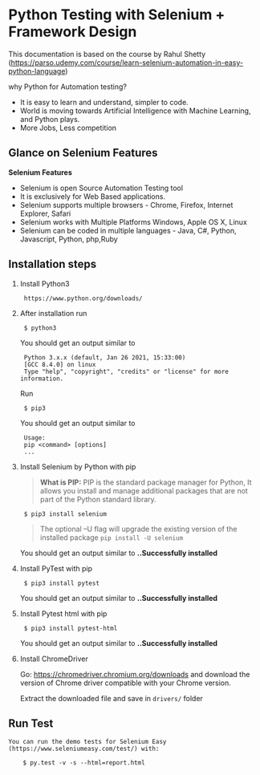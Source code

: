# Python Testing with Selenium + Framework Design
This documentation is based on the course by Rahul Shetty (https://parso.udemy.com/course/learn-selenium-automation-in-easy-python-language)


why Python for Automation testing?
* It is easy to learn and understand, simpler to code.
* World is moving towards Artificial Intelligence with Machine Learning, and Python plays.
* More Jobs, Less competition

## Glance on Selenium Features
**Selenium Features**

* Selenium is open Source Automation Testing tool
* It is exclusively for Web Based applications.
* Selenium supports multiple browsers - Chrome, Firefox, Internet Explorer, Safari
* Selenium works with Multiple Platforms Windows, Apple OS X, Linux
* Selenium can be coded in multiple languages - Java, C#, Python, Javascript, Python, php,Ruby

## Installation steps

1. Install Python3

        https://www.python.org/downloads/

2. After installation run
        
        $ python3

    You should get an output similar to

        Python 3.x.x (default, Jan 26 2021, 15:33:00) 
        [GCC 8.4.0] on linux
        Type "help", "copyright", "credits" or "license" for more information.

    Run

        $ pip3

    You should get an output similar to

        Usage:
        pip <command> [options]
        ...


3. Install Selenium by Python with pip

    > **What is PIP:** PIP is the standard package manager for Python, It allows you install and manage additional packages that are not part of the Python standard library.


        $ pip3 install selenium

    > The optional –U flag will upgrade the existing version of the installed package `pip install -U selenium`

    You should get an output similar to **..Successfully installed**

4. Install PyTest with pip

        $ pip3 install pytest


    You should get an output similar to **..Successfully installed**


5. Install Pytest html with pip

        $ pip3 install pytest-html


    You should get an output similar to **..Successfully installed**


6. Install ChromeDriver

    Go: https://chromedriver.chromium.org/downloads and download the version of Chrome driver compatible with your Chrome version.

    Extract the downloaded file and save in `drivers/` folder


## Run Test
    
    You can run the demo tests for Selenium Easy (https://www.seleniumeasy.com/test/) with:
    
        $ py.test -v -s --html=report.html